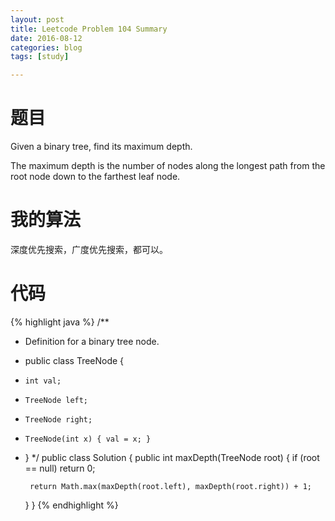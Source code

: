 ```yaml
---
layout: post
title: Leetcode Problem 104 Summary
date: 2016-08-12
categories: blog
tags: [study]

---
```


# 题目

Given a binary tree, find its maximum depth.

The maximum depth is the number of nodes along the longest path from the root node down to the farthest leaf node.

# 我的算法

深度优先搜索，广度优先搜索，都可以。

# 代码

{% highlight java %}
/**
 * Definition for a binary tree node.
 * public class TreeNode {
 *     int val;
 *     TreeNode left;
 *     TreeNode right;
 *     TreeNode(int x) { val = x; }
 * }
 */
public class Solution {
    public int maxDepth(TreeNode root) {
        if (root == null) return 0;
        
        return Math.max(maxDepth(root.left), maxDepth(root.right)) + 1;
    }
}
{% endhighlight %}